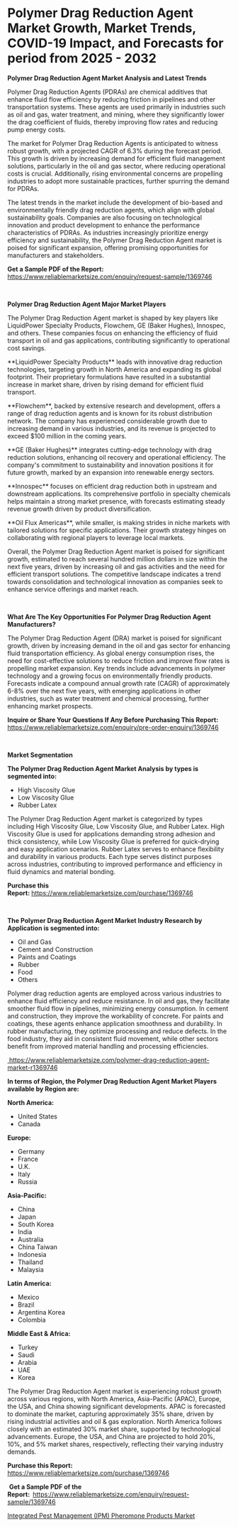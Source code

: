 <p><h1>Polymer Drag Reduction Agent Market Growth, Market Trends, COVID-19 Impact, and Forecasts for period from 2025 - 2032</h1></p><p><strong>Polymer Drag Reduction Agent Market Analysis and Latest Trends</strong></p>
<p><p>Polymer Drag Reduction Agents (PDRAs) are chemical additives that enhance fluid flow efficiency by reducing friction in pipelines and other transportation systems. These agents are used primarily in industries such as oil and gas, water treatment, and mining, where they significantly lower the drag coefficient of fluids, thereby improving flow rates and reducing pump energy costs.</p><p>The market for Polymer Drag Reduction Agents is anticipated to witness robust growth, with a projected CAGR of 6.3% during the forecast period. This growth is driven by increasing demand for efficient fluid management solutions, particularly in the oil and gas sector, where reducing operational costs is crucial. Additionally, rising environmental concerns are propelling industries to adopt more sustainable practices, further spurring the demand for PDRAs.</p><p>The latest trends in the market include the development of bio-based and environmentally friendly drag reduction agents, which align with global sustainability goals. Companies are also focusing on technological innovation and product development to enhance the performance characteristics of PDRAs. As industries increasingly prioritize energy efficiency and sustainability, the Polymer Drag Reduction Agent market is poised for significant expansion, offering promising opportunities for manufacturers and stakeholders.</p></p>
<p><strong>Get a Sample PDF of the Report:&nbsp;</strong> <a href="https://www.reliablemarketsize.com/enquiry/request-sample/1369746?utm_campaign=3452&utm_medium=2&utm_source=Github&utm_content=ia&utm_term=22032025&utm_id=polymer-drag-reduction-agent">https://www.reliablemarketsize.com/enquiry/request-sample/1369746</a></p>
<p>&nbsp;</p>
<p><strong>Polymer Drag Reduction Agent Major Market Players</strong></p>
<p><p>The Polymer Drag Reduction Agent market is shaped by key players like LiquidPower Specialty Products, Flowchem, GE (Baker Hughes), Innospec, and others. These companies focus on enhancing the efficiency of fluid transport in oil and gas applications, contributing significantly to operational cost savings.</p><p>**LiquidPower Specialty Products** leads with innovative drag reduction technologies, targeting growth in North America and expanding its global footprint. Their proprietary formulations have resulted in a substantial increase in market share, driven by rising demand for efficient fluid transport.</p><p>**Flowchem**, backed by extensive research and development, offers a range of drag reduction agents and is known for its robust distribution network. The company has experienced considerable growth due to increasing demand in various industries, and its revenue is projected to exceed $100 million in the coming years.</p><p>**GE (Baker Hughes)** integrates cutting-edge technology with drag reduction solutions, enhancing oil recovery and operational efficiency. The company's commitment to sustainability and innovation positions it for future growth, marked by an expansion into renewable energy sectors.</p><p>**Innospec** focuses on efficient drag reduction both in upstream and downstream applications. Its comprehensive portfolio in specialty chemicals helps maintain a strong market presence, with forecasts estimating steady revenue growth driven by product diversification.</p><p>**Oil Flux Americas**, while smaller, is making strides in niche markets with tailored solutions for specific applications. Their growth strategy hinges on collaborating with regional players to leverage local markets.</p><p>Overall, the Polymer Drag Reduction Agent market is poised for significant growth, estimated to reach several hundred million dollars in size within the next five years, driven by increasing oil and gas activities and the need for efficient transport solutions. The competitive landscape indicates a trend towards consolidation and technological innovation as companies seek to enhance service offerings and market reach.</p></p>
<p>&nbsp;</p>
<p><strong>What Are The Key Opportunities For Polymer Drag Reduction Agent Manufacturers?</strong></p>
<p><p>The Polymer Drag Reduction Agent (DRA) market is poised for significant growth, driven by increasing demand in the oil and gas sector for enhancing fluid transportation efficiency. As global energy consumption rises, the need for cost-effective solutions to reduce friction and improve flow rates is propelling market expansion. Key trends include advancements in polymer technology and a growing focus on environmentally friendly products. Forecasts indicate a compound annual growth rate (CAGR) of approximately 6-8% over the next five years, with emerging applications in other industries, such as water treatment and chemical processing, further enhancing market prospects.</p></p>
<p><strong>Inquire or Share Your Questions If Any Before Purchasing This Report:</strong> <a href="https://www.reliablemarketsize.com/enquiry/pre-order-enquiry/1369746?utm_campaign=3452&utm_medium=2&utm_source=Github&utm_content=ia&utm_term=22032025&utm_id=polymer-drag-reduction-agent">https://www.reliablemarketsize.com/enquiry/pre-order-enquiry/1369746</a></p>
<p>&nbsp;</p>
<p><strong>Market Segmentation</strong></p>
<p><strong>The Polymer Drag Reduction Agent Market Analysis by types is segmented into:</strong></p>
<p><ul><li>High Viscosity Glue</li><li>Low Viscosity Glue</li><li>Rubber Latex</li></ul></p>
<p><p>The Polymer Drag Reduction Agent market is categorized by types including High Viscosity Glue, Low Viscosity Glue, and Rubber Latex. High Viscosity Glue is used for applications demanding strong adhesion and thick consistency, while Low Viscosity Glue is preferred for quick-drying and easy application scenarios. Rubber Latex serves to enhance flexibility and durability in various products. Each type serves distinct purposes across industries, contributing to improved performance and efficiency in fluid dynamics and material bonding.</p></p>
<p><strong>Purchase this Report:&nbsp;</strong><a href="https://www.reliablemarketsize.com/purchase/1369746?utm_campaign=3452&utm_medium=2&utm_source=Github&utm_content=ia&utm_term=22032025&utm_id=polymer-drag-reduction-agent">https://www.reliablemarketsize.com/purchase/1369746</a></p>
<p>&nbsp;</p>
<p><strong>The Polymer Drag Reduction Agent Market Industry Research by Application is segmented into:</strong></p>
<p><ul><li>Oil and Gas</li><li>Cement and Construction</li><li>Paints and Coatings</li><li>Rubber</li><li>Food</li><li>Others</li></ul></p>
<p><p>Polymer drag reduction agents are employed across various industries to enhance fluid efficiency and reduce resistance. In oil and gas, they facilitate smoother fluid flow in pipelines, minimizing energy consumption. In cement and construction, they improve the workability of concrete. For paints and coatings, these agents enhance application smoothness and durability. In rubber manufacturing, they optimize processing and reduce defects. In the food industry, they aid in consistent fluid movement, while other sectors benefit from improved material handling and processing efficiencies.</p></p>
<p><a href="https://www.reliablemarketsize.com/polymer-drag-reduction-agent-market-r1369746?utm_campaign=3452&utm_medium=2&utm_source=Github&utm_content=ia&utm_term=22032025&utm_id=polymer-drag-reduction-agent">&nbsp;https://www.reliablemarketsize.com/polymer-drag-reduction-agent-market-r1369746</a></p>
<p><strong>In terms of Region, the Polymer Drag Reduction Agent Market Players available by Region are:</strong></p>
<p>
    <p> <strong> North America: </strong>
        <ul>
            <li>United States</li>
            <li>Canada</li>
        </ul>
        </p> 
    <p> <strong> Europe: </strong>
        <ul>
            <li>Germany</li>
            <li>France</li>
            <li>U.K.</li>
            <li>Italy</li>
            <li>Russia</li>
        </ul>
        </p> 
    <p> <strong> Asia-Pacific: </strong>
        <ul>
            <li>China</li>
            <li>Japan</li>
            <li>South Korea</li>
            <li>India</li>
            <li>Australia</li>
            <li>China Taiwan</li>
            <li>Indonesia</li>
            <li>Thailand</li>
            <li>Malaysia</li>
        </ul>
        </p> 
    <p> <strong> Latin America: </strong>
        <ul>
            <li>Mexico</li>
            <li>Brazil</li>
            <li>Argentina Korea</li>
            <li>Colombia</li>
        </ul>
        </p> 
    <p> <strong> Middle East & Africa: </strong>
        <ul>
            <li>Turkey</li>
            <li>Saudi</li>
            <li>Arabia</li>
            <li>UAE</li>
            <li>Korea</li>
        </ul>
    </p>
    </p>
<p><p>The Polymer Drag Reduction Agent market is experiencing robust growth across various regions, with North America, Asia-Pacific (APAC), Europe, the USA, and China showing significant developments. APAC is forecasted to dominate the market, capturing approximately 35% share, driven by rising industrial activities and oil & gas exploration. North America follows closely with an estimated 30% market share, supported by technological advancements. Europe, the USA, and China are projected to hold 20%, 10%, and 5% market shares, respectively, reflecting their varying industry demands.</p></p>
<p><strong>Purchase this Report: </strong><a href="https://www.reliablemarketsize.com/purchase/1369746?utm_campaign=3452&utm_medium=2&utm_source=Github&utm_content=ia&utm_term=22032025&utm_id=polymer-drag-reduction-agent">https://www.reliablemarketsize.com/purchase/1369746</a></p>
<p>&nbsp;<strong>Get a Sample PDF of the Report:&nbsp;&nbsp;</strong><a href="https://www.reliablemarketsize.com/enquiry/request-sample/1369746?utm_campaign=3452&utm_medium=2&utm_source=Github&utm_content=ia&utm_term=22032025&utm_id=polymer-drag-reduction-agent">https://www.reliablemarketsize.com/enquiry/request-sample/1369746</a></p>
<p><strong></strong></p>
<p><p><a href="https://github.com/hamremunazm4/Market-Research-Report-List-1/blob/main/integrated-pest-management-ipm-pheromone-products-market.md?utm_campaign=3452&utm_medium=2&utm_source=Github&utm_content=ia&utm_term=22032025&utm_id=polymer-drag-reduction-agent">Integrated Pest Management (IPM) Pheromone Products Market</a></p></p>